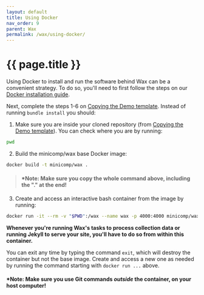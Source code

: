 ```yaml
---
layout: default
title: Using Docker
nav_order: 9
parent: Wax
permalink: /wax/using-docker/
---
```


# {{ page.title }}

Using Docker to install and run the software behind Wax can be a convenient strategy. To do so, you'll need to first follow the steps on our [Docker installation guide](../setting-up-your-system/with-docker/).

Next, complete the steps 1-6 on [Copying the Demo template](../setting-up-your-site/copy-the-demo-template/). Instead of running `bundle install` you should:

1. Make sure you are inside your cloned repository (from [Copying the Demo template](../setting-up-your-site/copy-the-demo-template/)). You can check where you are by running:
  ```sh
  pwd
  ```

2. Build the minicomp/wax base Docker image:
  ```sh
  docker build -t minicomp/wax .
  ```

> #### \***Note:** Make sure you copy the whole command above, including the "." at the end!

3. Create and access an interactive bash container from the image by running:
  ```sh
  docker run -it --rm -v "$PWD":/wax --name wax -p 4000:4000 minicomp/wax bash
  ```

**Whenever you're running Wax's tasks to process collection data or running Jekyll to serve your site, you'll have to do so from within this container.**

You can exit any time by typing the command `exit`, which will destroy the container but not the base image. Create and access a new one as needed by running the command starting with `docker run ...` above.

#### \***Note:** Make sure you use Git commands *outside* the container, on your host computer!
